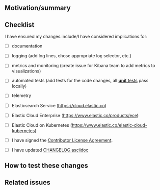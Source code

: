 <!-- Thanks for sending a pull request!

If this is your first contribution, please review and sign our contributor agreement -
https://www.elastic.co/contributor-agreement.

A few suggestions about filling out this PR:

1. Use a descriptive title for the PR.
2. If this pull request is work in progress, create a draft PR instead of prefixing the title with WIP.
3. Please label this PR with at least one of the following labels, depending on the scope of your change:
- bug fix
- breaking change
- enhancement
4. Remove those recommended/optional sections if you don't need them.
5. Submit the pull request: Push your local changes to your forked copy of the repository and submit a pull request (https://help.github.com/articles/using-pull-requests).
6. Please be patient. We might not be able to review your code as fast as we would like to, but we'll do our best to dedicate to it the attention it deserves. Your effort is much appreciated!

See also https://github.com/elastic/apm-server/blob/master/CONTRIBUTING.md for more tips on contributing.
-->

## Motivation/summary
<!--
Please explain the motivation behind this PR, along with a summary of the major changes involved. Replace this comment with a description of what is being changed by this PR and why.
-->

## Checklist
<!--
Add a checklist of things that are required to be considered and reviewed in order to have the PR approved
List here all the items you have verified BEFORE sending this PR. Please DO NOT remove any item, striking through those that do not apply. (Just in case, strikethrough uses two tildes. ~~Scratch this.~~)

Update your local repository with the most recent code from the main repo, and rebase your branch on top of the latest master branch. We prefer your initial changes to be squashed into a single commit. Later, if we ask you to make changes, add them as separate commits. This makes them easier to review.

Ensure your code follows the style guidelines of this project (run `make check-full` for static code checks and linting), and rebase your changes on top of the latest master branch.

Run the test suite to make sure that nothing is broken. See https://github.com/elastic/apm-server/blob/master/TESTING.md for details.
-->

I have ensured my changes include/I have considered implications for:
- [ ] documentation
- [ ] logging (add log lines, chose appropriate log selector, etc.)
- [ ] metrics and monitoring (create issue for Kibana team to add metrics to visualizations)
- [ ] automated tests (add tests for the code changes, all [**unit** tests](https://github.com/elastic/apm-server/blob/master/TESTING.md) pass locally)
- [ ] telemetry
- [ ] Elasticsearch Service (https://cloud.elastic.co)
- [ ] Elastic Cloud Enterprise (https://www.elastic.co/products/ece)
- [ ] Elastic Cloud on Kubernetes (https://www.elastic.co/elastic-cloud-kubernetes)


- [ ] I have signed the [Contributor License Agreement](https://www.elastic.co/contributor-agreement/).
- [ ] I have updated [CHANGELOG.asciidoc](https://github.com/elastic/apm-server/blob/master/CHANGELOG.asciidoc)


## How to test these changes
<!--
Explain here how this PR will be tested by the reviewer: commands, dependencies, steps, etc.
-->


## Related issues
<!--
If this PR should close an issue, please add one of the magic keywords
(e.g. fixes) followed by the issue number. For more info see:
https://help.github.com/articles/closing-issues-using-keywords/
Examples:
- Closes #ISSUE_ID
- Relates #ISSUE_ID
- Requires #ISSUE_ID
- Supersedes #ISSUE_ID
-->
